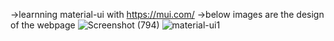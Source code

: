 ->learnning material-ui with https://mui.com/
->below images are the design of the webpage
![Screenshot (794)](https://github.com/shankarpradhan/photoalbum_material_ui/assets/82288354/040a0338-91ca-478c-bec0-eacb23243117)
![material-ui1](https://github.com/shankarpradhan/photoalbum_material_ui/assets/82288354/e7c5f411-d389-4957-8cfa-d5a53afd4822)


